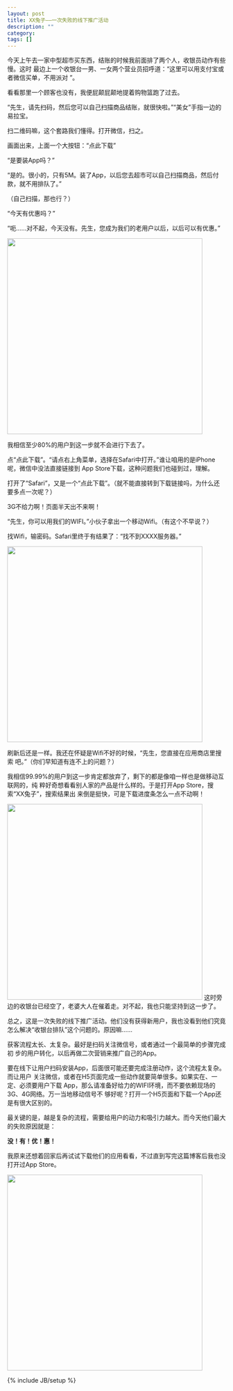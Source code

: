 ```yaml
--- 
layout: post
title: XX兔子——一次失败的线下推广活动 
description: "" 
category:
tags: [] 
---
```


今天上午去一家中型超市买东西，结账的时候我前面排了两个人，收银员动作有些慢。这时
最边上一个收银台一男、一女两个营业员招呼道：“这里可以用支付宝或者微信买单，不用派对
”。

看看那里一个顾客也没有，我便屁颠屁颠地提着购物篮跑了过去。

“先生，请先扫码，然后您可以自己扫描商品结账，就很快啦。”“美女”手指一边的易拉宝。

扫二维码嘛，这个套路我们懂得。打开微信，扫之。

画面出来，上面一个大按钮：“点此下载”

“是要装App吗？”

“是的。很小的，只有5M。装了App，以后您去超市可以自己扫描商品，然后付款，就不用排队了。”

（自己扫描，那也行？）

“今天有优惠吗？”

“呃……对不起，今天没有。先生，您成为我们的老用户以后，以后可以有优惠。”

<img src="http://wanzao2.b0.upaiyun.com/system/pictures/28297202/original/1441179212_500x500.png" 
style="width: 450px; height: 450px; border: none" />

我相信至少80%的用户到这一步就不会进行下去了。

点“点此下载”。“请点右上角菜单，选择在Safari中打开。”谁让咱用的是iPhone呢，微信中没法直接链接到
App Store下载，这种问题我们也碰到过，理解。

打开了“Safari”，又是一个“点此下载”。（就不能直接转到下载链接吗，为什么还要多点一次呢？）

3G不给力啊！页面半天出不来啊！

“先生，你可以用我们的WIFI。”小伙子拿出一个移动Wifi。（有这个不早说？）

找Wifi，输密码。Safari里终于有结果了：“找不到XXXX服务器。”

<img src="http://wanzao2.b0.upaiyun.com/system/pictures/31317769/original/1449811488_500x500.png"
style="width: 450px; height: 450px; border: none" />

刷新后还是一样。我还在怀疑是Wifi不好的时候，“先生，您直接在应用商店里搜索
吧。”（你们早知道有连不上的问题？）

我相信99.99%的用户到这一步肯定都放弃了，剩下的都是像咱一样也是做移动互联网的，纯
粹好奇想看看别人家的产品是什么样的。于是打开App Store，搜索“XX兔子”，搜索结果出
来倒是挺快，可是下载进度条怎么一点不动啊！

<img src="http://henan.china.com.cn/uploadfile/2016/0405/1459820581205701.jpg"
style="width: 450px; height: 450px; border: none" />
这时旁边的收银台已经空了，老婆大人在催着走。对不起，我也只能坚持到这一步了。

总之，这是一次失败的线下推广活动。他们没有获得新用户，我也没看到他们究竟怎么解决“收银台排队”这个问题的。原因嘛……

获客流程太长、太复杂。最好是扫码关注微信号，或者通过一个最简单的步骤完成初
步的用户转化，以后再做二次营销来推广自己的App。

要在线下让用户扫码安装App，后面很可能还要完成注册动作，这个流程太复杂。而让用户
关注微信，或者在H5页面完成一些动作就要简单很多。如果实在、一定、必须要用户下载
App，那么请准备好给力的WIFI环境，而不要依赖现场的3G、4G网络。万一当地移动信号不
够好呢？打开一个H5页面和下载一个App还是有很大区别的。

最关键的是，越是复杂的流程，需要给用户的动力和吸引力越大。而今天他们最大的失败原因就是：

__没！有！优！惠！__

我原来还想着回家后再试试下载他们的应用看看，不过直到写完这篇博客后我也没打开过App Store。

<img src="http://www.qqmofasi.com/data/attachments/2014/07/29/98_IQ3s466r6s36zc869H3c_large.png"
style="width: 450px; border: none" />






{% include JB/setup %}
